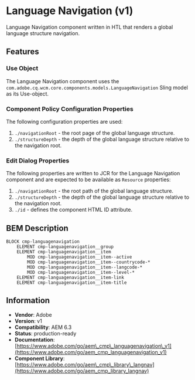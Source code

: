 <!--
Copyright 2017 Adobe

Licensed under the Apache License, Version 2.0 (the "License");
you may not use this file except in compliance with the License.
You may obtain a copy of the License at

    http://www.apache.org/licenses/LICENSE-2.0

Unless required by applicable law or agreed to in writing, software
distributed under the License is distributed on an "AS IS" BASIS,
WITHOUT WARRANTIES OR CONDITIONS OF ANY KIND, either express or implied.
See the License for the specific language governing permissions and
limitations under the License.
-->
Language Navigation (v1)
====
Language Navigation component written in HTL that renders a global language structure navigation.

## Features

### Use Object
The Language Navigation component uses the `com.adobe.cq.wcm.core.components.models.LanguageNavigation` Sling model as its Use-object.

### Component Policy Configuration Properties
The following configuration properties are used:

1. `./navigationRoot` - the root page of the global language structure.
2. `./structureDepth` - the depth of the global language structure relative to the navigation root.

### Edit Dialog Properties
The following properties are written to JCR for the Language Navigation component and are expected to be available as `Resource` properties:

1. `./navigationRoot` - the root path of the global language structure.
2. `./structureDepth` - the depth of the global language structure relative to the navigation root.
3. `./id` - defines the component HTML ID attribute.

## BEM Description
```
BLOCK cmp-languagenavigation
    ELEMENT cmp-languagenavigation__group
    ELEMENT cmp-languagenavigation__item
        MOD cmp-languagenavigation__item--active
        MOD cmp-languagenavigation__item--countrycode-*
        MOD cmp-languagenavigation__item--langcode-*
        MOD cmp-languagenavigation__item--level-*
    ELEMENT cmp-languagenavigation__item-link
    ELEMENT cmp-languagenavigation__item-title
```

## Information
* **Vendor**: Adobe
* **Version**: v1
* **Compatibility**: AEM 6.3
* **Status**: production-ready
* **Documentation**: [https://www.adobe.com/go/aem\_cmp\_languagenavigation\_v1](https://www.adobe.com/go/aem_cmp_languagenavigation_v1)
* **Component Library**: [https://www.adobe.com/go/aem\_cmp\_library\_langnav](https://www.adobe.com/go/aem_cmp_library_langnav)
